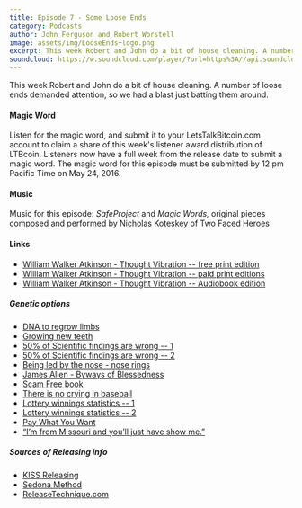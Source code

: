```yaml
---
title: Episode 7 - Some Loose Ends
category: Podcasts
author: John Ferguson and Robert Worstell
image: assets/img/LooseEnds+logo.png
excerpt: This week Robert and John do a bit of house cleaning. A number of loose ends demanded attention, so we had a blast just batting them around.
soundcloud: https://w.soundcloud.com/player/?url=https%3A//api.soundcloud.com/tracks/264331606
---
```


This week Robert and John do a bit of house cleaning. A number of loose ends demanded attention, so we had a blast just batting them around.

#### Magic Word

Listen for the magic word, and submit it to your LetsTalkBitcoin.com account to claim a share of this week's  listener award distribution of LTBcoin. Listeners now have a full week from the release date to submit a magic word. The magic word for this episode must be submitted by 12 pm Pacific Time on May 24, 2016.

#### Music

Music for this episode: *SafeProject* and *Magic Words,* original pieces composed and performed by Nicholas Koteskey of Two Faced Heroes

#### Links

- [William Walker Atkinson - Thought Vibration -- free print edition](https://archive.org/stream/ThoughtVibrationOrTheLawOfAttractionInTheThoughtWorld/Thought_Vibration__Or__The_Law_of_Attrac#page/n1/mode/2up)
- [William Walker Atkinson - Thought Vibration -- paid print editions](http://calm.li/thoughtvibration)
- [William Walker Atkinson - Thought Vibration -- Audiobook edition](https://archive.org/details/thought_vibration_ap_librivox)

##### Genetic options

- [DNA to regrow limbs](http://www.bbc.com/future/story/20130307-will-we-ever-regenerate-limbs)
- [Growing new teeth](http://www.usnews.com/news/articles/2013/05/13/alligators-can-grow-new-teeth-so-why-not-humans)
- [50% of Scientific findings are wrong -- 1](https://www.newscientist.com/article/dn7915-most-scientific-papers-are-probably-wrong)
- [50% of Scientific findings are wrong -- 2](https://www.theguardian.com/science/occams-corner/2013/sep/17/scientific-studies-wrong)
- [Being led by the nose - nose rings](https://en.wikipedia.org/wiki/Nose_ring_(animal))
- [James Allen - Byways of Blessedness](http://j.mp/pax_james-allen)
- [Scam Free book](http://livesensical.com/scamfree)
- [There is no crying in baseball](https://www.youtube.com/watch?v=6M8szlSa-8o)
- [Lottery winnings statistics -- 1](http://www.statisticbrain.com/lottery-winner-statistics/)
- [Lottery winnings statistics -- 2](http://brandongaille.com/22-lottery-winners-bankrupt-statistics/)
- [Pay What You Want](https://en.wikipedia.org/wiki/Pay_what_you_want)
- [“I’m from Missouri and you’ll just have show me.”](https://en.wikipedia.org/wiki/Willard_Duncan_Vandiver)

##### Sources of Releasing info

- [KISS Releasing](http://lesterandme.com/)
- [Sedona Method](http://www.sedona.com/Home.asp)
- [ReleaseTechnique.com](http://www.releasetechnique.com/)
